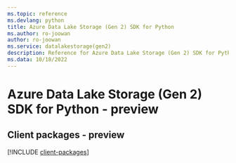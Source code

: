 ```yaml
---
ms.topic: reference
ms.devlang: python
title: Azure Data Lake Storage (Gen 2) SDK for Python
ms.author: ro-joowan
author: ro-joowan
ms.service: datalakestorage(gen2)
description: Reference for Azure Data Lake Storage (Gen 2) SDK for Python
ms.data: 10/18/2022
---
```

# Azure Data Lake Storage (Gen 2) SDK for Python - preview

## Client packages - preview
[!INCLUDE [client-packages](data-lake-storage-(gen-2)-client-index.md)]